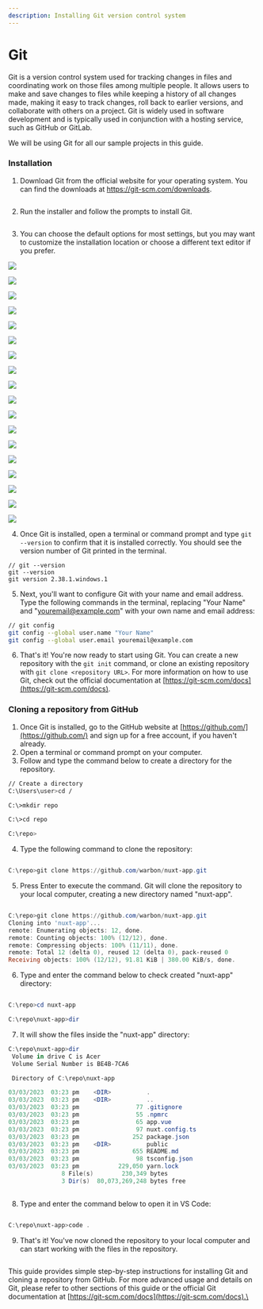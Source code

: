 ```yaml
---
description: Installing Git version control system
---
```


# Git

Git is a version control system used for tracking changes in files and coordinating work on those files among multiple people. It allows users to make and save changes to files while keeping a history of all changes made, making it easy to track changes, roll back to earlier versions, and collaborate with others on a project. Git is widely used in software development and is typically used in conjunction with a hosting service, such as GitHub or GitLab.

We will be using Git for all our sample projects in this guide.

### Installation

1. Download Git from the official website for your operating system. You can find the downloads at https://git-scm.com/downloads.

<figure><img src=".gitbook/assets/02.png" alt=""><figcaption></figcaption></figure>

2. Run the installer and follow the prompts to install Git.

<figure><img src=".gitbook/assets/image (18).png" alt=""><figcaption></figcaption></figure>

3. &#x20;You can choose the default options for most settings, but you may want to customize the installation location or choose a different text editor if you prefer.

![](<.gitbook/assets/image (3) (2) (1).png>)

![](<.gitbook/assets/image (9) (1) (1).png>)

![](<.gitbook/assets/image (8) (1).png>)

![](<.gitbook/assets/image (1) (2).png>)

![](<.gitbook/assets/image (11) (1) (1).png>)

![](<.gitbook/assets/image (5) (1) (2).png>)

![](<.gitbook/assets/image (16) (1) (1).png>)

![](<.gitbook/assets/image (4) (2) (1).png>)

![](<.gitbook/assets/image (15) (1).png>)

![](<.gitbook/assets/image (7) (1) (2).png>)

![](<.gitbook/assets/image (20).png>)

![](<.gitbook/assets/image (14) (1).png>)

![](<.gitbook/assets/image (17) (1).png>)

![](<.gitbook/assets/image (12) (1).png>)

![](<.gitbook/assets/image (13) (1).png>)

![](<.gitbook/assets/image (6) (1).png>)

![](<.gitbook/assets/image (21) (1).png>)

![](<.gitbook/assets/image (2) (2) (1).png>)

4. Once Git is installed, open a terminal or command prompt and type `git --version` to confirm that it is installed correctly. You should see the version number of Git printed in the terminal.

```shell
// git --version
git --version
git version 2.38.1.windows.1
```

5. Next, you'll want to configure Git with your name and email address. Type the following commands in the terminal, replacing "Your Name" and "[youremail@example.com](mailto:youremail@example.com)" with your own name and email address:

```bash
// git config
git config --global user.name "Your Name"
git config --global user.email youremail@example.com

```

6. That's it! You're now ready to start using Git. You can create a new repository with the `git init` command, or clone an existing repository with `git clone <repository URL>`. For more information on how to use Git, check out the official documentation at [https://git-scm.com/docs](https://git-scm.com/docs).

### Cloning a repository from GitHub

1. Once Git is installed, go to the GitHub website at [https://github.com/](https://github.com/) and sign up for a free account, if you haven't already.
2. Open a terminal or command prompt on your computer.
3. Follow and type the command below to create a directory for the repository.

```sh
// Create a directory
C:\Users\user>cd /

C:\>mkdir repo

C:\>cd repo

C:\repo>

```

4. Type the following command to clone the repository:

```powershell

C:\repo>git clone https://github.com/warbon/nuxt-app.git

```

5. Press Enter to execute the command. Git will clone the repository to your local computer, creating a new directory named "nuxt-app".

```powershell

C:\repo>git clone https://github.com/warbon/nuxt-app.git
Cloning into 'nuxt-app'...
remote: Enumerating objects: 12, done.
remote: Counting objects: 100% (12/12), done.
remote: Compressing objects: 100% (11/11), done.
remote: Total 12 (delta 0), reused 12 (delta 0), pack-reused 0
Receiving objects: 100% (12/12), 91.81 KiB | 380.00 KiB/s, done.

```

6. Type and enter the command below to check created "nuxt-app" directory:

```powershell

C:\repo>cd nuxt-app

C:\repo\nuxt-app>dir

```

7. It will show the files inside the "nuxt-app" directory:

```powershell
C:\repo\nuxt-app>dir
 Volume in drive C is Acer
 Volume Serial Number is BE4B-7CA6

 Directory of C:\repo\nuxt-app

03/03/2023  03:23 pm    <DIR>          .
03/03/2023  03:23 pm    <DIR>          ..
03/03/2023  03:23 pm                77 .gitignore
03/03/2023  03:23 pm                55 .npmrc
03/03/2023  03:23 pm                65 app.vue
03/03/2023  03:23 pm                97 nuxt.config.ts
03/03/2023  03:23 pm               252 package.json
03/03/2023  03:23 pm    <DIR>          public
03/03/2023  03:23 pm               655 README.md
03/03/2023  03:23 pm                98 tsconfig.json
03/03/2023  03:23 pm           229,050 yarn.lock
               8 File(s)        230,349 bytes
               3 Dir(s)  80,073,269,248 bytes free
               
```

8. Type and enter the command below to open it in VS Code:

```powershell

C:\repo\nuxt-app>code .

```

9. That's it! You've now cloned the repository to your local computer and can start working with the files in the repository.

<figure><img src=".gitbook/assets/image (1) (2) (1).png" alt=""><figcaption></figcaption></figure>



This guide provides simple step-by-step instructions for installing Git and cloning a repository from GitHub. For more advanced usage and details on Git, please refer to other sections of this guide or the official Git documentation at [https://git-scm.com/docs](https://git-scm.com/docs).\


